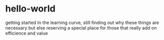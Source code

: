 # hello-world
getting started
In the learning curve, still finding out why these things are necessary
but else reserving a special place for those that really add on efficience and value
